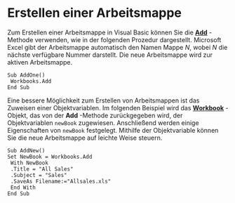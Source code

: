 
# Erstellen einer Arbeitsmappe

Zum Erstellen einer Arbeitsmappe in Visual Basic können Sie die  **[Add](ea9f2a2c-3cad-0c35-37b5-82da2f24b876.md)** -Methode verwenden, wie in der folgenden Prozedur dargestellt. Microsoft Excel gibt der Arbeitsmappe automatisch den Namen Mappe _N_, wobei _N_ die nächste verfügbare Nummer darstellt. Die neue Arbeitsmappe wird zur aktiven Arbeitsmappe.


```
Sub AddOne() 
 Workbooks.Add 
End Sub
```


Eine bessere Möglichkeit zum Erstellen von Arbeitsmappen ist das Zuweisen einer Objektvariablen. Im folgenden Beispiel wird das  **[Workbook](8c00aa60-c974-eed3-0812-3c9625eb0d4c.md)** -Objekt, das von der **Add** -Methode zurückgegeben wird, der Objektvariablen `newBook` zugewiesen. Anschließend werden einige Eigenschaften von `newBook` festgelegt. Mithilfe der Objektvariable können Sie die neue Arbeitsmappe auf leichte Weise steuern.




```
Sub AddNew() 
Set NewBook = Workbooks.Add 
 With NewBook 
 .Title = "All Sales" 
 .Subject = "Sales" 
 .SaveAs Filename:="Allsales.xls" 
 End With 
End Sub
```

